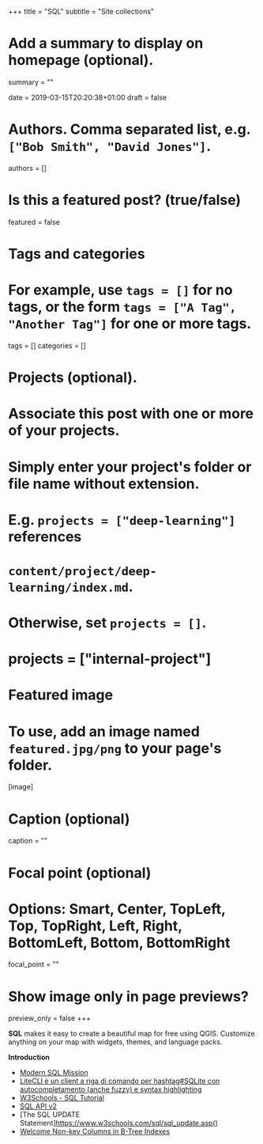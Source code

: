 +++
title = "SQL"
subtitle = "Site collections"

# Add a summary to display on homepage (optional).
summary = ""

date = 2019-03-15T20:20:38+01:00
draft = false

# Authors. Comma separated list, e.g. `["Bob Smith", "David Jones"]`.
authors = []

# Is this a featured post? (true/false)
featured = false

# Tags and categories
# For example, use `tags = []` for no tags, or the form `tags = ["A Tag", "Another Tag"]` for one or more tags.
tags = []
categories = []

# Projects (optional).
#   Associate this post with one or more of your projects.
#   Simply enter your project's folder or file name without extension.
#   E.g. `projects = ["deep-learning"]` references
#   `content/project/deep-learning/index.md`.
#   Otherwise, set `projects = []`.
# projects = ["internal-project"]

# Featured image
# To use, add an image named `featured.jpg/png` to your page's folder.
[image]
  # Caption (optional)
  caption = ""

  # Focal point (optional)
  # Options: Smart, Center, TopLeft, Top, TopRight, Left, Right, BottomLeft, Bottom, BottomRight
  focal_point = ""

  # Show image only in page previews?
  preview_only = false
+++

**SQL** makes it easy to create a beautiful map for free using QGIS. Customize anything on your map with widgets, themes, and language packs.


**Introduction**

- [Modern SQL Mission](https://blog.jooq.org/2015/10/20/jooq-tuesdays-markus-winand-is-on-a-modern-sql-mission/)
- [LiteCLI è un client a riga di comando per hashtag#SQLite con autocompletamento (anche fuzzy) e syntax highlighting](https://www.linkedin.com/feed/update/urn:li:activity:6487981964744749056)
- [W3Schools - SQL Tutorial](https://www.w3schools.com/sql/)
- [SQL API v2](https://carto.com/developers/sql-api/)
- [The SQL UPDATE Statement]https://www.w3schools.com/sql/sql_update.asp()
- [Welcome Non-key Columns in B-Tree Indexes](https://modern-sql.com/slides/PostgreSQL-BTree-INCLUDE-20190312.pdf)
